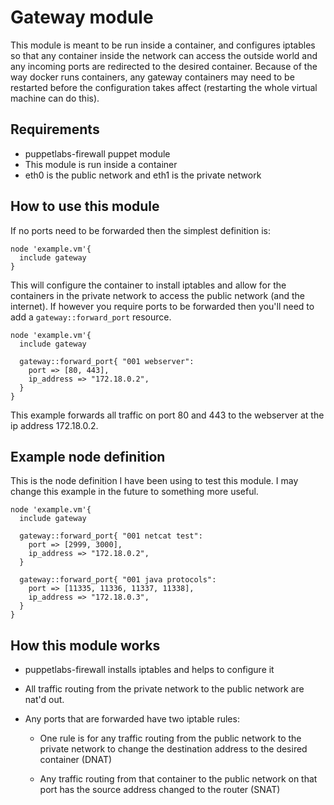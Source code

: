 # Gateway module

This module is meant to be run inside a container, and configures iptables so
that any container inside the network can access the outside world and any
incoming ports are redirected to the desired container. Because of the way
docker runs containers, any gateway containers may need to be restarted before
the configuration takes affect (restarting the whole virtual machine can do
this).

## Requirements

-   puppetlabs-firewall puppet module
-   This module is run inside a container
-   eth0 is the public network and eth1 is the private network

## How to use this module

If no ports need to be forwarded then the simplest definition is:

```puppet
node 'example.vm'{
  include gateway
}
```

This will configure the container to install iptables and allow for the
containers in the private network to access the public network (and the
internet). If however you require ports to be forwarded then you'll need to add
a `gateway::forward_port` resource.

```puppet
node 'example.vm'{
  include gateway

  gateway::forward_port{ "001 webserver":
    port => [80, 443],
    ip_address => "172.18.0.2",
  }
}
```

This example forwards all traffic on port 80 and 443 to the webserver at the ip
address 172.18.0.2.

## Example node definition

This is the node definition I have been using to test this module. I may change
this example in the future to something more useful.

```puppet
node 'example.vm'{
  include gateway

  gateway::forward_port{ "001 netcat test":
    port => [2999, 3000],
    ip_address => "172.18.0.2",
  }

  gateway::forward_port{ "001 java protocols":
    port => [11335, 11336, 11337, 11338],
    ip_address => "172.18.0.3",
  }
}
```

## How this module works

-   puppetlabs-firewall installs iptables and helps to configure it

-   All traffic routing from the private network to the public network are
    nat'd out.

-   Any ports that are forwarded have two iptable rules:

    -   One rule is for any traffic routing from the public network to the
        private network to change the destination address to the desired
        container (DNAT)

    -   Any traffic routing from that container to the public network on that
        port has the source address changed to the router (SNAT)
